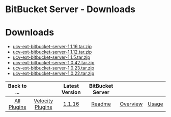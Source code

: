 
BitBucket Server - Downloads
============================

# Downloads

- [ucv-ext-bitbucket-server-1.1.16.tar.zip](https://raw.githubusercontent.com/UrbanCode/IBM-UCV-PLUGINS/main/files/ucv-ext-bitbucket-server/ucv-ext-bitbucket-server-1.1.16.tar.zip)
- [ucv-ext-bitbucket-server-1.1.12.tar.zip](https://raw.githubusercontent.com/UrbanCode/IBM-UCV-PLUGINS/main/files/ucv-ext-bitbucket-server/ucv-ext-bitbucket-server-1.1.12.tar.zip)
- [ucv-ext-bitbucket-server-1.1.5.tar.zip](https://raw.githubusercontent.com/UrbanCode/IBM-UCV-PLUGINS/main/files/ucv-ext-bitbucket-server/ucv-ext-bitbucket-server-1.1.5.tar.zip)
- [ucv-ext-bitbucket-server-1.0.42.tar.zip](https://raw.githubusercontent.com/UrbanCode/IBM-UCV-PLUGINS/main/files/ucv-ext-bitbucket-server/ucv-ext-bitbucket-server-1.0.42.tar.zip)
- [ucv-ext-bitbucket-server-1.0.23.tar.zip](https://raw.githubusercontent.com/UrbanCode/IBM-UCV-PLUGINS/main/files/ucv-ext-bitbucket-server/ucv-ext-bitbucket-server-1.0.23.tar.zip)
- [ucv-ext-bitbucket-server-1.0.22.tar.zip](https://raw.githubusercontent.com/UrbanCode/IBM-UCV-PLUGINS/main/files/ucv-ext-bitbucket-server/ucv-ext-bitbucket-server-1.0.22.tar.zip)

|Back to ...||Latest Version|BitBucket Server |||
| :---: | :---: | :---: | :---: | :---: | :---: |
|[All Plugins](../../index.md)|[Velocity Plugins](../README.md)|[1.1.16](https://raw.githubusercontent.com/UrbanCode/IBM-UCV-PLUGINS/main/files/ucv-ext-bitbucket-server/ucv-ext-bitbucket-server-1.1.16.tar.zip)|[Readme](README.md)|[Overview](overview.md)|[Usage](usage.md)|
